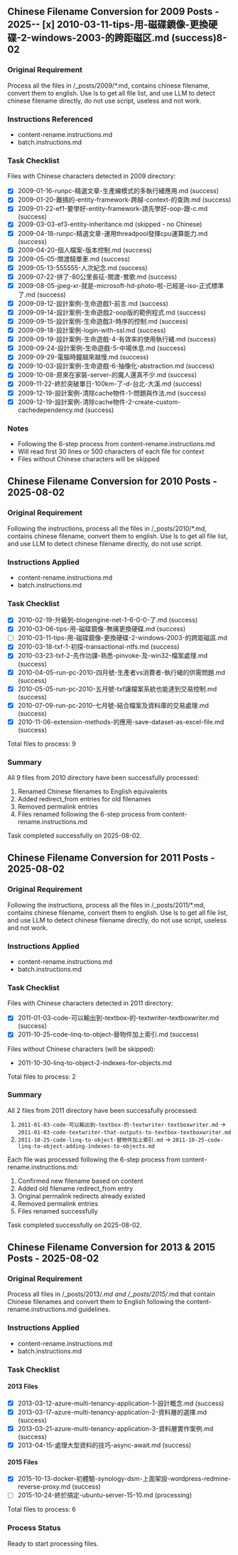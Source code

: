## Chinese Filename Conversion for 2009 Posts - 2025-- [x] 2010-03-11-tips-用-磁碟鏡像-更換硬碟-2-windows-2003-的跨距磁区.md (success)8-02

### Original Requirement
Process all the files in /_posts/2009/*.md, contains chinese filename, convert them to english. Use ls to get all file list, and use LLM to detect chinese filename directly, do not use script, useless and not work.

### Instructions Referenced
- content-rename.instructions.md
- batch.instructions.md

### Task Checklist

Files with Chinese characters detected in 2009 directory:

- [x] 2009-01-16-runpc-精選文章-生產線模式的多執行緒應用.md (success)
- [x] 2009-01-20-難搞的-entity-framework-跨越-context-的查詢.md (success)
- [x] 2009-01-22-ef1-要學好-entity-framework-請先學好-oop-跟-c.md (success)
- [x] 2009-03-03-ef3-entity-inheritance.md (skipped - no Chinese)
- [x] 2009-04-18-runpc-精選文章-運用threadpool發揮cpu運算能力.md (success)
- [x] 2009-04-20-個人檔案-版本控制.md (success)
- [x] 2009-05-05-關渡騎單車.md (success)
- [x] 2009-05-13-555555-人次紀念.md (success)
- [x] 2009-07-22-拼了-80公里長征-關渡-鶯歌.md (success)
- [x] 2009-08-05-jpeg-xr-就是-microsoft-hd-photo-啦-已經是-iso-正式標準了.md (success)
- [x] 2009-09-12-設計案例-生命遊戲1-前言.md (success)
- [x] 2009-09-14-設計案例-生命遊戲2-oop版的範例程式.md (success)
- [x] 2009-09-15-設計案例-生命遊戲3-時序的控制.md (success)
- [x] 2009-09-18-設計案例-login-with-ssl.md (success)
- [x] 2009-09-19-設計案例-生命遊戲-4-有效率的使用執行緒.md (success)
- [x] 2009-09-24-設計案例-生命遊戲-5-中場休息.md (success)
- [x] 2009-09-29-電腦時鐘越來越慢.md (success)
- [x] 2009-10-03-設計案例-生命遊戲-6-抽像化-abstraction.md (success)
- [x] 2009-10-08-原來在家裝-server-的魔人還真不少.md (success)
- [x] 2009-11-22-終於突破單日-100km-了-d-台北-大溪.md (success)
- [x] 2009-12-19-設計案例-清除cache物件-1-問題與作法.md (success)
- [x] 2009-12-19-設計案例-清除cache物件-2-create-custom-cachedependency.md (success)

### Notes
- Following the 6-step process from content-rename.instructions.md
- Will read first 30 lines or 500 characters of each file for context
- Files without Chinese characters will be skipped

## Chinese Filename Conversion for 2010 Posts - 2025-08-02

### Original Requirement
Following the instructions, process all the files in /_posts/2010/*.md, contains chinese filename, convert them to english. Use ls to get all file list, and use LLM to detect chinese filename directly, do not use script.

### Instructions Applied
- content-rename.instructions.md
- batch.instructions.md

### Task Checklist
- [x] 2010-02-19-升級到-blogengine-net-1-6-0-0-了.md (success)
- [x] 2010-03-06-tips-用-磁碟鏡像-無痛更換硬碟.md (success)
- [ ] 2010-03-11-tips-用-磁碟鏡像-更換硬碟-2-windows-2003-的跨距磁區.md
- [x] 2010-03-18-txf-1-初探-transactional-ntfs.md (success)
- [x] 2010-03-23-txf-2-先作功課-熟悉-pinvoke-及-win32-檔案處理.md (success)
- [x] 2010-04-05-run-pc-2010-四月號-生產者vs消費者-執行緒的供需問題.md (success)
- [x] 2010-05-05-run-pc-2010-五月號-txf讓檔案系統也能達到交易控制.md (success)
- [x] 2010-07-09-run-pc-2010-七月號-結合檔案及資料庫的交易處理.md (success)
- [x] 2010-11-06-extension-methods-的應用-save-dataset-as-excel-file.md (success)

Total files to process: 9

### Summary
All 9 files from 2010 directory have been successfully processed:
1. Renamed Chinese filenames to English equivalents
2. Added redirect_from entries for old filenames
3. Removed permalink entries
4. Files renamed following the 6-step process from content-rename.instructions.md

Task completed successfully on 2025-08-02.

## Chinese Filename Conversion for 2011 Posts - 2025-08-02

### Original Requirement
Following the instructions, process all the files in /_posts/2011/*.md, contains chinese filename, convert them to english. Use ls to get all file list, and use LLM to detect chinese filename directly, do not use script, useless and not work.

### Instructions Applied
- content-rename.instructions.md
- batch.instructions.md

### Task Checklist

Files with Chinese characters detected in 2011 directory:

- [x] 2011-01-03-code-可以輸出到-textbox-的-textwriter-textboxwriter.md (success)
- [x] 2011-10-25-code-linq-to-object-替物件加上索引.md (success)

Files without Chinese characters (will be skipped):
- 2011-10-30-linq-to-object-2-indexes-for-objects.md

Total files to process: 2

### Summary
All 2 files from 2011 directory have been successfully processed:
1. `2011-01-03-code-可以輸出到-textbox-的-textwriter-textboxwriter.md` → `2011-01-03-code-textwriter-that-outputs-to-textbox-textboxwriter.md`
2. `2011-10-25-code-linq-to-object-替物件加上索引.md` → `2011-10-25-code-linq-to-object-adding-indexes-to-objects.md`

Each file was processed following the 6-step process from content-rename.instructions.md:
1. Confirmed new filename based on content
2. Added old filename redirect_from entry
3. Original permalink redirects already existed
4. Removed permalink entries
5. Files renamed successfully

Task completed successfully on 2025-08-02.

## Chinese Filename Conversion for 2013 & 2015 Posts - 2025-08-02

### Original Requirement
Process all files in /_posts/2013/*.md and /_posts/2015/*.md that contain Chinese filenames and convert them to English following the content-rename.instructions.md guidelines.

### Instructions Applied
- content-rename.instructions.md
- batch.instructions.md

### Task Checklist

#### 2013 Files
- [x] 2013-03-12-azure-multi-tenancy-application-1-設計概念.md (success)
- [x] 2013-03-17-azure-multi-tenancy-application-2-資料層的選擇.md (success)
- [x] 2013-03-21-azure-multi-tenancy-application-3-資料層實作案例.md (success)
- [x] 2013-04-15-處理大型資料的技巧-async-await.md (success)

#### 2015 Files
- [x] 2015-10-13-docker-初體驗-synology-dsm-上面架設-wordpress-redmine-reverse-proxy.md (success)
- [ ] 2015-10-24-終於搞定-ubuntu-server-15-10.md (processing)

Total files to process: 6

### Process Status
Ready to start processing files.
